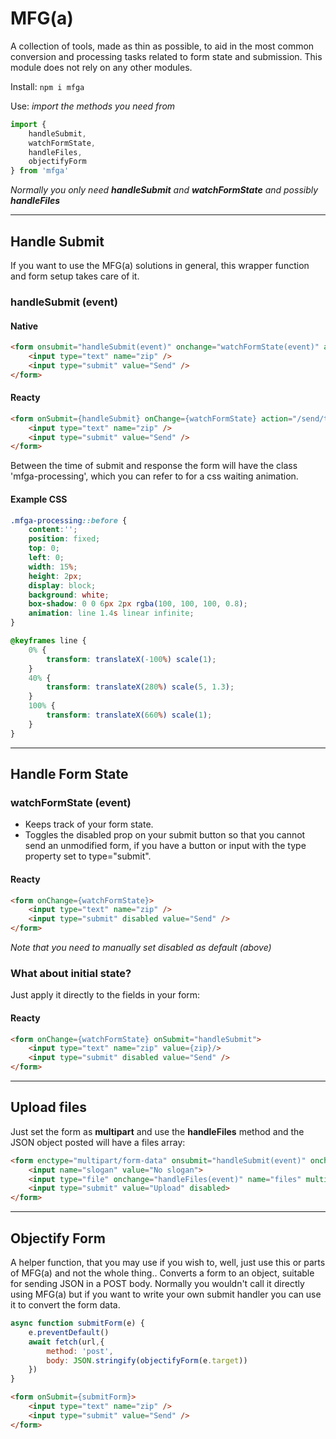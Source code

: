 # MFG(a)

A collection of tools, made as thin as possible, to aid in the most common conversion and processing tasks related to form state and submission. This module does not rely on any other modules.

Install: `npm i mfga`

Use: _import the methods you need from_

```js
import {
    handleSubmit, 
    watchFormState, 
    handleFiles,
    objectifyForm
} from 'mfga'
```
*Normally you only need __handleSubmit__ and __watchFormState__ and possibly __handleFiles__*

---

## Handle Submit

If you want to use the MFG(a) solutions in general, this wrapper function and form setup takes care of it. 

### handleSubmit (event)

#### Native
```html
<form onsubmit="handleSubmit(event)" onchange="watchFormState(event)" action="/send/to/this-url" method="post">
    <input type="text" name="zip" />
    <input type="submit" value="Send" />
</form>
```

#### Reacty
```html
<form onSubmit={handleSubmit} onChange={watchFormState} action="/send/to/this-url" method="post">
    <input type="text" name="zip" />
    <input type="submit" value="Send" />
</form>
```

Between the time of submit and response the form will have the class 'mfga-processing', which you can refer to for a css waiting animation. 

#### Example CSS

```css
.mfga-processing::before {
    content:'';
    position: fixed;
    top: 0;
    left: 0;
    width: 15%;
    height: 2px;
    display: block;
    background: white;
    box-shadow: 0 0 6px 2px rgba(100, 100, 100, 0.8);
    animation: line 1.4s linear infinite;
}

@keyframes line {
    0% {
        transform: translateX(-100%) scale(1);
    }
    40% {
        transform: translateX(280%) scale(5, 1.3);
    }
    100% {
        transform: translateX(660%) scale(1);
    }
}
```

---

## Handle Form State

### watchFormState (event)
* Keeps track of your form state.
* Toggles the disabled prop on your submit button so that you cannot send an unmodified form, if you have a button or input with the type property set to type="submit".

#### Reacty
```html
<form onChange={watchFormState}>
    <input type="text" name="zip" />
    <input type="submit" disabled value="Send" />
</form>
```

_Note that you need to manually set disabled as default (above)_

### What about initial state? 
Just apply it directly to the fields in your form:

#### Reacty
```html
<form onChange={watchFormState} onSubmit="handleSubmit">
    <input type="text" name="zip" value={zip}/>
    <input type="submit" disabled value="Send" />
</form>
```
---

## Upload files
Just set the form as __multipart__ and use the __handleFiles__ method and the JSON object posted will have a files array:

```html
<form enctype="multipart/form-data" onsubmit="handleSubmit(event)" onchange="watchFormState(event)" action="/send/to/this-url" method="post">
    <input name="slogan" value="No slogan">
    <input type="file" onchange="handleFiles(event)" name="files" multiple> 
    <input type="submit" value="Upload" disabled>
</form>
```

---

## Objectify Form
A helper function, that you may use if you wish to, well, just use this or parts of MFG(a) and not the whole thing..
Converts a form to an object, suitable for sending JSON in a POST body. Normally you wouldn't call it directly using MFG(a) but if you want to write your own submit handler you can use it to convert the form data.

```js
async function submitForm(e) {
    e.preventDefault()
    await fetch(url,{
        method: 'post',
        body: JSON.stringify(objectifyForm(e.target))
    })
}
```

```html
<form onSubmit={submitForm}>
    <input type="text" name="zip" />
    <input type="submit" value="Send" />
</form>
```
